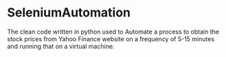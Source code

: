 # SeleniumAutomation
The clean code written in python used to Automate a process to obtain the stock prices from Yahoo Finance website on a frequency of 5-15 minutes and running that on a virtual machine.
